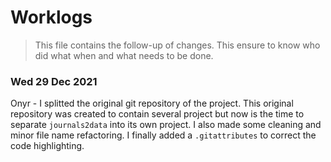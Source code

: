 # Worklogs

> This file contains the follow-up of changes. This ensure to know who did what when and what needs to be done.


### Wed 29 Dec 2021

Onyr - I splitted the original git repository of the project. This original repository was created to contain several project but now is the time to separate `journals2data` into its own project. I also made some cleaning and minor file name refactoring. I finally added a `.gitattributes` to correct the code highlighting.
